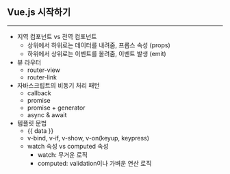 ## Vue.js 시작하기

---

- 지역 컴포넌트 vs 전역 컴포넌트
  - 상위에서 하위로는 데이터를 내려줌, 프롭스 속성 (props)
  - 하위에서 상위로는 이벤트를 올려줌, 이벤트 발생 (emit)
- 뷰 라우터
  - router-view
  - router-link
- 자바스크립트의 비동기 처리 패턴
  - callback
  - promise
  - promise + generator
  - async & await
- 템플릿 문법
  - {{ data }}
  - v-bind, v-if, v-show, v-on(keyup, keypress)
  - watch 속성 vs computed 속성
    - watch: 무거운 로직
    - computed: validation이나 가벼운 연산 로직
